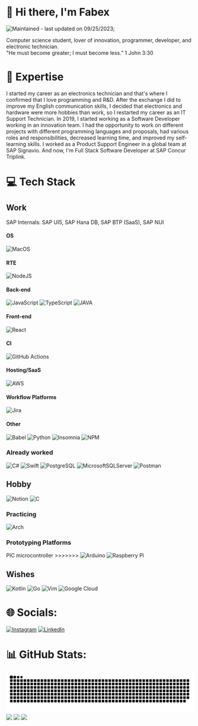 # 👋 Hi there, I'm Fabex
![Maintained](https://img.shields.io/badge/Maintained%3F-yes-green.svg) - last updated on 09/25/2023;

Computer science student, lover of innovation, programmer, developer, and electronic technician.  
"He must become greater; I must become less.” 1 John 3:30


# 🚀 Expertise
I started my career as an electronics technician and that's where I confirmed that I love programming and R&D. After the exchange I did to improve my English communication skills, I decided that electronics and hardware were more hobbies than work, so I restarted my career as an IT Support Technician. In 2019, I started working as a Software Developer working in an innovation team. I had the opportunity to work on different projects with different programming languages and proposals, had various roles and responsibilities, decreased learning time, and improved my self-learning skills. I worked as a Product Support Engineer in a global team at SAP Signavio. And now, I'm Full Stack Software Developer at SAP Concur Triplink.


# 💻 Tech Stack 

## Work 
SAP Internals: SAP UI5, SAP Hana DB, SAP BTP (SaaS), SAP NUI

#### OS
![MacOS](https://img.shields.io/badge/mac%20os-000000?style=for-the-badge&logo=apple&logoColor=white)

#### RTE
![NodeJS](https://img.shields.io/badge/Node.js-43853D?style=for-the-badge&logo=node.js&logoColor=white)

#### Back-end 
![JavaScript](https://img.shields.io/badge/javascript-%23323330.svg?style=for-the-badge&logo=javascript&logoColor=%23F7DF1E) ![TypeScript](https://img.shields.io/badge/typescript-%23007ACC.svg?style=for-the-badge&logo=typescript&logoColor=white)
![JAVA](https://img.shields.io/badge/Java-ED8B00?style=for-the-badge&logo=openjdk&logoColor=white)   

#### Front-end
![React](https://img.shields.io/badge/react-%2320232a.svg?style=for-the-badge&logo=react&logoColor=%2361DAFB)

#### CI
![GitHub Actions](https://img.shields.io/badge/github%20actions-%232671E5.svg?style=for-the-badge&logo=githubactions&logoColor=white)

#### Hosting/SaaS
![AWS](https://img.shields.io/badge/AWS-%23FF9900.svg?style=for-the-badge&logo=amazon-aws&logoColor=white)

#### Workflow Platforms
![Jira](https://img.shields.io/badge/jira-%230A0FFF.svg?style=for-the-badge&logo=jira&logoColor=white)

#### Other
![Babel](https://img.shields.io/badge/Babel-F9DC3e?style=for-the-badge&logo=babel&logoColor=black) ![Python](https://img.shields.io/badge/Python-3776AB?style=for-the-badge&logo=python&logoColor=white) 
![Insomnia](https://img.shields.io/badge/Insomnia-black?style=for-the-badge&logo=insomnia&logoColor=5849BE) ![NPM](https://img.shields.io/badge/NPM-%23CB3837.svg?style=for-the-badge&logo=npm&logoColor=white)

### Already worked
![C#](https://img.shields.io/badge/C%23-239120?style=for-the-badge&logo=c-sharp&logoColor=white) ![Swift](https://img.shields.io/badge/Swift-FA7343?style=for-the-badge&logo=swift&logoColor=white) ![PostgreSQL](https://img.shields.io/badge/PostgreSQL-316192?style=for-the-badge&logo=postgresql&logoColor=white) ![MicrosoftSQLServer](https://img.shields.io/badge/Microsoft%20SQL%20Server-CC2927?style=for-the-badge&logo=microsoft%20sql%20server&logoColor=white) ![Postman](https://img.shields.io/badge/Postman-FF6C37?style=for-the-badge&logo=postman&logoColor=white) 

## Hobby
![Notion](https://img.shields.io/badge/Notion-%23000000.svg?style=for-the-badge&logo=notion&logoColor=white) ![C](https://img.shields.io/badge/c-%2300599C.svg?style=for-the-badge&logo=c&logoColor=white)

### Practicing
![Arch](https://img.shields.io/badge/Arch_Linux-1793D1?style=for-the-badge&logo=arch-linux&logoColor=white)

### Prototyping Platforms
PIC microcontroller >>>>>>> 
![Arduino](https://img.shields.io/badge/Arduino-00979D?style=for-the-badge&logo=Arduino&logoColor=white) ![Raspberry Pi](https://img.shields.io/badge/Raspberry%20Pi-A22846?style=for-the-badge&logo=Raspberry%20Pi&logoColor=white)

## Wishes
![Kotlin](https://img.shields.io/badge/kotlin-%237F52FF.svg?style=for-the-badge&logo=kotlin&logoColor=white) ![Go](https://img.shields.io/badge/go-%2300ADD8.svg?style=for-the-badge&logo=go&logoColor=white) ![Vim](https://img.shields.io/badge/VIM-%2311AB00.svg?style=for-the-badge&logo=vim&logoColor=white) ![Google Cloud](https://img.shields.io/badge/GoogleCloud-%234285F4.svg?style=for-the-badge&logo=google-cloud&logoColor=white)


# 🌐 Socials:
[![Instagram](https://img.shields.io/badge/Instagram-%23E4405F.svg?logo=Instagram&logoColor=white)](https://instagram.com/fabiokrein) [![LinkedIn](https://img.shields.io/badge/LinkedIn-%230077B5.svg?logo=linkedin&logoColor=white)](https://linkedin.com/in/fabiokrein)

# 📊 GitHub Stats:
<picture>
  <source media="(prefers-color-scheme: dark)" srcset="https://raw.githubusercontent.com/Fabexseven/Fabexseven/output/github-contribution-grid-snake-dark.svg">
  <source media="(prefers-color-scheme: light)" srcset="https://raw.githubusercontent.com/Fabexseven/Fabexseven/output/github-contribution-grid-snake.svg">
  <img alt="github contribution grid snake animation" src="https://raw.githubusercontent.com/Fabexseven/Fabexseven/output/github-contribution-grid-snake.svg">
</picture>
 
<img src="https://github-readme-stats-wheat-two-53.vercel.app/api?username=fabexseven&theme=neon&hide_border=false&include_all_commits=false&count_private=false"  width="364px" />
<img src="https://github-readme-streak-stats.herokuapp.com/?user=fabexseven&theme=neon&hide_border=false"  width="400px" />
<img src="https://github-readme-stats-wheat-two-53.vercel.app/api/top-langs/?username=fabexseven&theme=neon&hide_border=false&include_all_commits=false&count_private=false&layout=compact" width="400px" />


